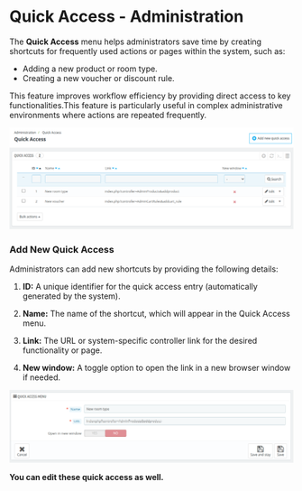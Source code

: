 # Quick Access - Administration

The **Quick Access** menu helps administrators save time by creating shortcuts for frequently used actions or pages within the system, such as:
- Adding a new product or room type.
- Creating a new voucher or discount rule.

This feature improves workflow efficiency by providing direct access to key functionalities.This feature is particularly useful in complex administrative environments where actions are repeated frequently.

![quick Access](./Acces.png)

### **Add New Quick Access**
Administrators can add new shortcuts by providing the following details:
1. **ID:** A unique identifier for the quick access entry (automatically generated by the system).

2. **Name:** The name of the shortcut, which will appear in the Quick Access menu.

3. **Link:** The URL or system-specific controller link for the desired functionality or page.

4. **New window:** A toggle option to open the link in a new browser window if needed.

![quick Access](./Quickedit.png)

**You can edit these quick access as well.**